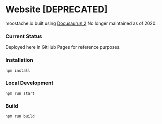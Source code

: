 # Website [DEPRECATED]

moostache.io built using [Docusaurus 2](https://v2.docusaurus.io/)
No longer maintained as of 2020.

### Current Status

Deployed here in GitHub Pages for reference purposes.

### Installation

```
npm install
```

### Local Development

```
npm run start
```

### Build

```
npm run build
```
